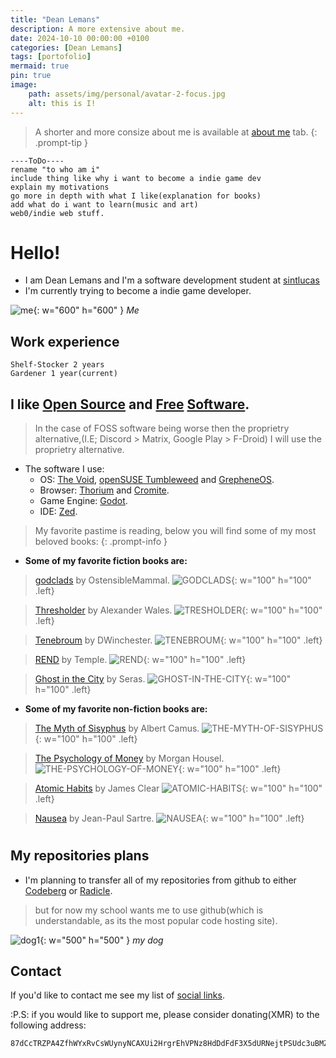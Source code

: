 ```yaml
---
title: "Dean Lemans"
description: A more extensive about me.
date: 2024-10-10 00:00:00 +0100
categories: [Dean Lemans]
tags: [portofolio]
mermaid: true
pin: true
image:
    path: assets/img/personal/avatar-2-focus.jpg
    alt: this is I!
---
```

>A shorter and more consize about me is available at [about me](https://deanlemans.github.io/about-me/) tab.
{: .prompt-tip }

```
----ToDo----
rename "to who am i"
include thing like why i want to become a indie game dev
explain my motivations
go more in depth with what I like(explanation for books)
add what do i want to learn(music and art)
web0/indie web stuff.
```


# Hello!

- I am Dean Lemans and I'm a software development student at [sintlucas](https://www.sintlucas.nl/)
- I'm currently trying to become a indie game developer.


![me](/assets/img/personal/avatar-2.jpg){: w="600" h="600" }
_Me_

## Work experience
```
Shelf-Stocker 2 years
Gardener 1 year(current)
```

## I like [Open Source](https://opensource.org/osd) and [Free](https://writefreesoftware.org/learn) [Software](https://www.gnu.org/philosophy/free-sw.en.html).

> In the case of FOSS software being worse then the proprietry alternative,(I.E; Discord > Matrix, Google Play > F-Droid) I will use the proprietry alternative.

- The software I use:
    - OS: [The Void](https://voidlinux.org/), [openSUSE Tumbleweed](https://www.opensuse.org/#Tumbleweed) and [GrepheneOS](https://grapheneos.org/).
    - Browser: [Thorium](https://thorium.rocks/) and [Cromite](https://github.com/uazo/cromite).
    - Game Engine: [Godot](https://godotengine.org/).
    - IDE: [Zed](https://zed.dev/).

> My favorite pastime is reading, below you will find some of my most beloved books:
{: .prompt-info }
- **Some of my favorite fiction books are:**

> [godclads](https://www.royalroad.com/fiction/59663/godclads) by OstensibleMammal.
![GODCLADS](/assets/img/post/GODCLADS.jpg){: w="100" h="100" .left}

> [Thresholder](https://www.royalroad.com/fiction/60396/thresholder) by Alexander Wales. 
![TRESHOLDER](/assets/img/post/TRESHOLDER.jpg){: w="100" h="100" .left}

> [Tenebroum](https://www.royalroad.com/fiction/58643/tenebroum-book-1-stubbed) by DWinchester. 
![TENEBROUM](/assets/img/post/TENEBROUM.jpg){: w="100" h="100" .left}

> [REND](https://www.royalroad.com/fiction/32615/rend) by Temple. 
![REND](/assets/img/post/REND.jpg){: w="100" h="100" .left}

> [Ghost in the City](https://www.royalroad.com/fiction/62125/ghost-in-the-city-cyberpunk-gamer-si) by Seras. 
![GHOST-IN-THE-CITY](/assets/img/post/GHOST-IN-THE-CITY.jpg){: w="100" h="100" .left}

- **Some of my favorite non-fiction books are:**

> [The Myth of Sisyphus](https://www.goodreads.com/book/show/91950.The_Myth_of_Sisyphus) by Albert Camus.
![THE-MYTH-OF-SISYPHUS](/assets/img/post/THE-MYTH-OF-SISYPHUS.jpg){: w="100" h="100" .left}

> [The Psychology of Money](https://www.goodreads.com/book/show/41881472-the-psychology-of-money) by Morgan Housel. 
![THE-PSYCHOLOGY-OF-MONEY](/assets/img/post/THE-PSYCHOLOGY-OF-MONEY.jpg){: w="100" h="100" .left}

> [Atomic Habits](https://www.goodreads.com/book/show/40121378-atomic-habits) by James Clear 
![ATOMIC-HABITS](/assets/img/post/ATOMIC-HABITS.jpg){: w="100" h="100" .left}

> [Nausea](https://www.goodreads.com/book/show/298275.Nausea) by Jean-Paul Sartre. 
![NAUSEA](/assets/img/post/NAUSEA.JPG){: w="100" h="100" .left}

#

## My repositories plans

- I'm planning to transfer all of my repositories from github to either [Codeberg](https://codeberg.org/) or [Radicle](https://radicle.xyz/). 
> but for now my school wants me to use github(which is understandable, as its the most popular code hosting site).

![dog1](assets/img/personal/dog1.jpg){: w="500" h="500" }
_my dog_

## Contact

If you'd like to contact me see my list of [social links](https://linksta.cc/@Dean).


:P.S:
if you would like to support me, please consider donating(XMR) to the following address: 
```
87dCcTRZPA4ZfhWYxRvCsWUynyNCAXUi2HrgrEhVPNz8HdDdFdF3X5dURNejtPSUdc3uBMZpri5D4PJqJwacXDa1AYahHQ5
```
